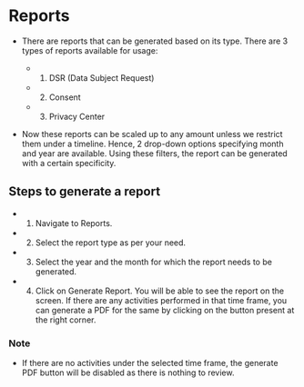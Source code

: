 # Reports

- There are reports that can be generated based on its type. There are 3 types of reports available for usage:
    - 1. DSR (Data Subject Request)
    - 2. Consent
    - 3. Privacy Center

- Now these reports can be scaled up to any amount unless we restrict them under a timeline. Hence, 2 drop-down options specifying month and year are available. Using these filters, the report can be generated with a certain specificity.

## Steps to generate a report
- 1. Navigate to Reports. 
- 2. Select the report type as per your need. 
- 3. Select the year and the month for which the report needs to be generated. 
- 4. Click on Generate Report. You will be able to see the report on the screen. If there are any activities performed in that time frame, you can generate a PDF for the same by clicking on the button present at the right corner.

### Note
- If there are no activities under the selected time frame, the generate PDF button will be disabled as there is nothing to review.